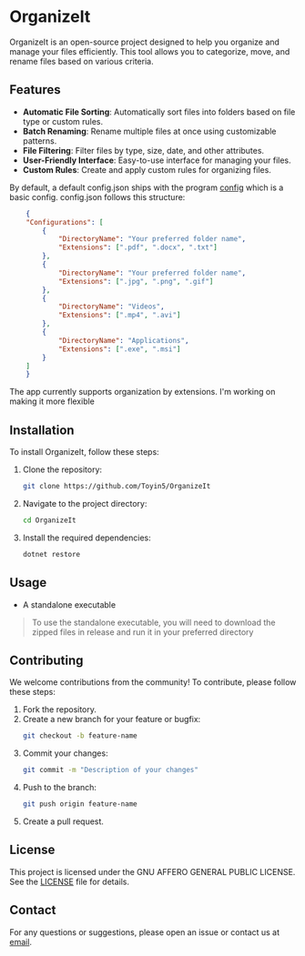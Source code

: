 # OrganizeIt

OrganizeIt is an open-source project designed to help you organize and manage your files efficiently. This tool allows you to categorize, move, and rename files based on various criteria.

## Features

- **Automatic File Sorting**: Automatically sort files into folders based on file type or custom rules.
- **Batch Renaming**: Rename multiple files at once using customizable patterns.
- **File Filtering**: Filter files by type, size, date, and other attributes.
- **User-Friendly Interface**: Easy-to-use interface for managing your files.
- **Custom Rules**: Create and apply custom rules for organizing files. 

By default, a default config.json ships with the program [config](https://github.com/Toyin5/OrganizeIt/blob/main/OrganizeIt.Cli/config.json) which is a basic config.
config.json follows this structure:
```json
    {
    "Configurations": [
        {
            "DirectoryName": "Your preferred folder name",
            "Extensions": [".pdf", ".docx", ".txt"]
        },
        {
            "DirectoryName": "Your preferred folder name",
            "Extensions": [".jpg", ".png", ".gif"]
        },
        {
            "DirectoryName": "Videos",
            "Extensions": [".mp4", ".avi"]
        },
        {
            "DirectoryName": "Applications",
            "Extensions": [".exe", ".msi"]
        }
    ]
    }
```

The app currently supports organization by extensions. I'm working on making it more flexible

## Installation

To install OrganizeIt, follow these steps:

1. Clone the repository:
    ```bash
    git clone https://github.com/Toyin5/OrganizeIt
    ```
2. Navigate to the project directory:
    ```bash
    cd OrganizeIt
    ```
3. Install the required dependencies:
    ```bash
    dotnet restore
    ```

## Usage

- A standalone executable

> To use the standalone executable, you will need to download the zipped files in release and run it in your preferred directory



## Contributing

We welcome contributions from the community! To contribute, please follow these steps:

1. Fork the repository.
2. Create a new branch for your feature or bugfix:
    ```bash
    git checkout -b feature-name
    ```
3. Commit your changes:
    ```bash
    git commit -m "Description of your changes"
    ```
4. Push to the branch:
    ```bash
    git push origin feature-name
    ```
5. Create a pull request.

## License

This project is licensed under the GNU AFFERO GENERAL PUBLIC LICENSE. See the [LICENSE](https://www.gnu.org/licenses/) file for details.

## Contact

For any questions or suggestions, please open an issue or contact us at [email](mailto:toyinmuhammed50@gmail.com).